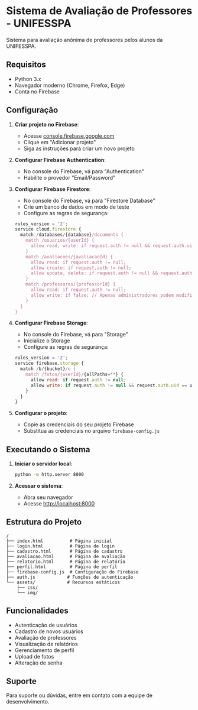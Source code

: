# Sistema de Avaliação de Professores - UNIFESSPA

Sistema para avaliação anônima de professores pelos alunos da UNIFESSPA.

## Requisitos

- Python 3.x
- Navegador moderno (Chrome, Firefox, Edge)
- Conta no Firebase

## Configuração

1. **Criar projeto no Firebase**:
   - Acesse [console.firebase.google.com](https://console.firebase.google.com)
   - Clique em "Adicionar projeto"
   - Siga as instruções para criar um novo projeto

2. **Configurar Firebase Authentication**:
   - No console do Firebase, vá para "Authentication"
   - Habilite o provedor "Email/Password"

3. **Configurar Firebase Firestore**:
   - No console do Firebase, vá para "Firestore Database"
   - Crie um banco de dados em modo de teste
   - Configure as regras de segurança:
   ```javascript
   rules_version = '2';
   service cloud.firestore {
     match /databases/{database}/documents {
       match /usuarios/{userId} {
         allow read, write: if request.auth != null && request.auth.uid == userId;
       }
       match /avaliacoes/{avaliacaoId} {
         allow read: if request.auth != null;
         allow create: if request.auth != null;
         allow update, delete: if request.auth != null && request.auth.uid == resource.data.userId;
       }
       match /professores/{professorId} {
         allow read: if request.auth != null;
         allow write: if false; // Apenas administradores podem modificar
       }
     }
   }
   ```

4. **Configurar Firebase Storage**:
   - No console do Firebase, vá para "Storage"
   - Inicialize o Storage
   - Configure as regras de segurança:
   ```javascript
   rules_version = '2';
   service firebase.storage {
     match /b/{bucket}/o {
       match /fotos/{userId}/{allPaths=**} {
         allow read: if request.auth != null;
         allow write: if request.auth != null && request.auth.uid == userId;
       }
     }
   }
   ```

5. **Configurar o projeto**:
   - Copie as credenciais do seu projeto Firebase
   - Substitua as credenciais no arquivo `firebase-config.js`

## Executando o Sistema

1. **Iniciar o servidor local**:
   ```bash
   python -m http.server 8000
   ```

2. **Acessar o sistema**:
   - Abra seu navegador
   - Acesse [http://localhost:8000](http://localhost:8000)

## Estrutura do Projeto

```
/
├── index.html          # Página inicial
├── login.html          # Página de login
├── cadastro.html       # Página de cadastro
├── avaliacao.html      # Página de avaliação
├── relatorio.html      # Página de relatório
├── perfil.html         # Página de perfil
├── firebase-config.js  # Configuração do Firebase
├── auth.js            # Funções de autenticação
└── assets/            # Recursos estáticos
    ├── css/
    └── img/
```

## Funcionalidades

- Autenticação de usuários
- Cadastro de novos usuários
- Avaliação de professores
- Visualização de relatórios
- Gerenciamento de perfil
- Upload de fotos
- Alteração de senha

## Suporte

Para suporte ou dúvidas, entre em contato com a equipe de desenvolvimento. 